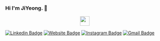 ### Hi I'm JiYeong. 👋

<!--
**JiYeongAn/JiYeongAn** is a ✨ _special_ ✨ repository because its `README.md` (this file) appears on your GitHub profile.

Here are some ideas to get you started:

- 🔭 I’m currently working on ...
- 🌱 I’m currently learning ...
- 👯 I’m looking to collaborate on ...
- 🤔 I’m looking for help with ...
- 💬 Ask me about ...
- 📫 How to reach me: ...
- 😄 Pronouns: ...
- ⚡ Fun fact: ...
-->

<div align="center">
  <img src="https://img.shields.io/github/gist/stars/JiYeongAn?style=social" alt-text="Github" height="30"/>
</div>


[![Linkedin Badge](https://img.shields.io/badge/-jiyeong-blue?style=flat&logo=Linkedin&logoColor=white&link=https://www.linkedin.com/in/ji-yeong-an-310219247/)](https://www.linkedin.com/in/ji-yeong-an-310219247/)
[![Website Badge](https://img.shields.io/badge/-JiYeongAn.me-47CCCC?style=flat&logo=Google-Chrome&logoColor=white&link=https://JiYeongAn.me)](https://JiYeongAn.me)
[![Instagram Badge](https://img.shields.io/badge/-@__JiYeongAn-purple?style=flat&logo=instagram&logoColor=white&link=https://instagram.com/a.jyeong/)](https://instagram.com/_jessicaalim)
[![Gmail Badge](https://img.shields.io/badge/-JiYeongAn-c14438?style=flat&logo=Gmail&logoColor=white&link=mailto:blooming.jyeong@gmail.com)](mailto:blooming.jyeong@gmail.com)
